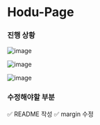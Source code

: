 # Hodu-Page

### 진행 상황

![image](https://github.com/githyuniiee/Hodu-Page/assets/109260733/0824fc49-84f6-4c06-ad16-10ac1647623f)

![image](https://github.com/githyuniiee/Hodu-Page/assets/109260733/278b148d-9e39-4af7-b36c-471610107a8e)

![image](https://github.com/githyuniiee/Hodu-Page/assets/109260733/d7f00b56-9121-434e-b76f-50aa47254b05)



### 수정해야할 부분
✅ README 작성
✅ margin 수정
